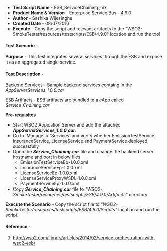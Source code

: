 - **Test Script Name** - ESB_ServiceChaining.jmx
- **Product Name & Version** - Enterprise Service Bus - 4.9.0
- **Author** - Sashika Wijesinghe
- **Created Date** - 08/07/2016
- **Execute** - Copy the script and relevant artifacts to the "WSO2-SmokeTester/resources/testscripts/ESB/4.9.0" location and run the tool

#### **Test Scenario** -
 **Purpose** - This test integrates several services through the ESB and expose it as an aggregated single service.

#### **Test Description** -
Backend Services - Sample backend services containg in the _AppServerServices_1.0.0.car_

ESB Artifacts - ESB artifacts are bundled to a cApp called _Service_Chaining.car_


 **Pre-requisites** 
 *  Start WSO2 Appication Server and add the attached **_AppServerServices_1.0.0.car_**. 
 *  Go to 'Manage' > 'Services' and verify whether EmissionTestService, InsuranceService, LicenseService and PaymentService deployed successfully
 *  Open the **_Service_Chaining.car_** file and change the backend server hostname and port in below files
    * EmissionTestServiceEp-1.0.0.xml
     *  InsuranceServiceEp-1.0.0.xml
     *  LicenseServiceEp-1.0.0.xml
     *  LicenseServiceProxyWSDL-1.0.0.xml
     *  PaymentServiceEp-1.0.0.xml
* Copy **_Service_Chaining.car_** file to _"WSO2-SmokeTester/resources/testscripts/ESB/4.9.0/Artifacts"_ directory
    

 **Execute the Scenario** -  Copy the script file to _"WSO2-SmokeTester/resources/testscripts/ESB/4.9.0/Scripts"_ location and run the script.

 
#### **Reference** -
1) http://wso2.com/library/articles/2014/02/service-orchestration-with-wso2-esb/
